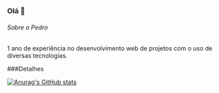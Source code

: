 ### Olá 👋

###### Sobre o Pedro
1 ano de experiência no desenvolvimento web de projetos com o uso de diversas tecnologias.

###Detalhes

[![Anurag's GitHub stats](https://github-readme-stats.vercel.app/api?username=pedrotiburcio&show_icons=true&theme=dark)](https://github.com/anuraghazra/github-readme-stats)
